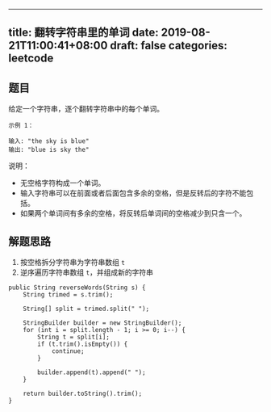 
---
title: 翻转字符串里的单词
date: 2019-08-21T11:00:41+08:00
draft: false
categories: leetcode
---


## 题目

给定一个字符串，逐个翻转字符串中的每个单词。

```
示例 1：

输入: "the sky is blue"
输出: "blue is sky the"
```

说明：

- 无空格字符构成一个单词。
- 输入字符串可以在前面或者后面包含多余的空格，但是反转后的字符不能包括。
- 如果两个单词间有多余的空格，将反转后单词间的空格减少到只含一个。

## 解题思路

  1. 按空格拆分字符串为字符串数组 `t`
  2. 逆序遍历字符串数组 `t`，并组成新的字符串 

```
public String reverseWords(String s) {
    String trimed = s.trim();

    String[] split = trimed.split(" ");

    StringBuilder builder = new StringBuilder();
    for (int i = split.length - 1; i >= 0; i--) {
        String t = split[i];
        if (t.trim().isEmpty()) {
            continue;
        }

        builder.append(t).append(" ");
    }

    return builder.toString().trim();
}
```
